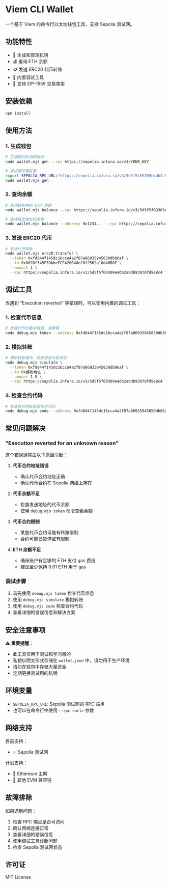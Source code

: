 # Viem CLI Wallet

一个基于 Viem 的命令行以太坊钱包工具，支持 Sepolia 测试网。

## 功能特性

- 🔑 生成和管理私钥
- 💰 查询 ETH 余额
- 🪙 发送 ERC20 代币转账
- 🔧 内置调试工具
- 📱 支持 EIP-1559 交易类型

## 安装依赖

```bash
npm install
```

## 使用方法

### 1. 生成钱包

```bash
# 生成新的私钥和地址
node wallet.mjs gen --rpc https://sepolia.infura.io/v3/YOUR_KEY

# 或设置环境变量
export SEPOLIA_RPC_URL="https://sepolia.infura.io/v3/5d5f5f69309e4db2a9db93070fd9e8c4"
node wallet.mjs gen
```

### 2. 查询余额

```bash
# 查询钱包中的 ETH 余额
node wallet.mjs balance --rpc https://sepolia.infura.io/v3/5d5f5f69309e4db2a9db93070fd9e8c4

# 查询指定地址的余额
node wallet.mjs balance --address 0x1234... --rpc https://sepolia.infura.io/v3/5d5f5f69309e4db2a9db93070fd9e8c4
```

### 3. 发送 ERC20 代币

```bash
# 发送代币转账
node wallet.mjs erc20:transfer \
  --token 0xfd844f145dc16cca4a2f87a86935945850db86af \
  --to 0xD02Df345F3DbbeFCE420048eC0f2562a18d40B0F \
  --amount 1 \
  --rpc https://sepolia.infura.io/v3/5d5f5f69309e4db2a9db93070fd9e8c4
```

## 调试工具

当遇到 "Execution reverted" 等错误时，可以使用内置的调试工具：

### 1. 检查代币信息

```bash
# 检查代币的基本信息、余额等
node debug.mjs token --address 0xfd844f145dc16cca4a2f87a86935945850db86af --rpc https://sepolia.infura.io/v3/5d5f5f69309e4db2a9db93070fd9e8c4
```

### 2. 模拟转账

```bash
# 模拟转账操作，检查是否可能成功
node debug.mjs simulate \
  --token 0xfd844f145dc16cca4a2f87a86935945850db86af \
  --to 0x接收地址 \
  --amount 1.5 \
  --rpc https://sepolia.infura.io/v3/5d5f5f69309e4db2a9db93070fd9e8c4
```

### 3. 检查合约代码

```bash
# 检查合约地址是否包含代码
node debug.mjs code --address 0xfd844f145dc16cca4a2f87a86935945850db86af --rpc https://sepolia.infura.io/v3/5d5f5f69309e4db2a9db93070fd9e8c4
```

## 常见问题解决

### "Execution reverted for an unknown reason"

这个错误通常由以下原因引起：

1. **代币合约地址错误**
   - 确认代币合约地址正确
   - 确认代币合约在 Sepolia 网络上存在

2. **代币余额不足**
   - 检查发送地址的代币余额
   - 使用 `debug.mjs token` 命令查看余额

3. **代币合约限制**
   - 某些代币合约可能有转账限制
   - 合约可能已暂停或有限制

4. **ETH 余额不足**
   - 确保账户有足够的 ETH 支付 gas 费用
   - 建议至少保持 0.01 ETH 用于 gas

### 调试步骤

1. 首先使用 `debug.mjs token` 检查代币信息
2. 使用 `debug.mjs simulate` 模拟转账
3. 使用 `debug.mjs code` 检查合约代码
4. 查看详细的错误信息和解决方案

## 安全注意事项

⚠️ **重要提醒**：

- 此工具仅用于测试和学习目的
- 私钥以明文形式存储在 `wallet.json` 中，请勿用于生产环境
- 请勿在钱包中存储大量资金
- 定期更换测试用的私钥

## 环境变量

- `SEPOLIA_RPC_URL`: Sepolia 测试网的 RPC 端点
- 也可以在命令行中使用 `--rpc <url>` 参数

## 网络支持

目前支持：
- ✅ Sepolia 测试网

计划支持：
- 🔄 Ethereum 主网
- 🔄 其他 EVM 兼容链

## 故障排除

如果遇到问题：

1. 检查 RPC 端点是否可访问
2. 确认网络连接正常
3. 查看详细的错误信息
4. 使用调试工具诊断问题
5. 检查 Sepolia 测试网状态

## 许可证

MIT License
